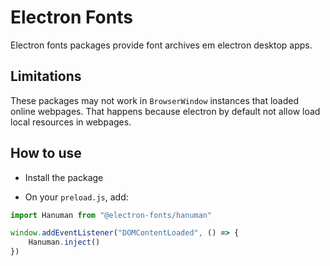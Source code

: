 # Electron Fonts

Electron fonts packages provide font archives em electron desktop apps.

## Limitations

These packages may not work in `BrowserWindow` instances that loaded online webpages. That happens because electron by default not allow load local resources in webpages.

## How to use

* Install the package

* On your `preload.js`, add:

```ts
import Hanuman from "@electron-fonts/hanuman"

window.addEventListener("DOMContentLoaded", () => {
    Hanuman.inject()
})
```